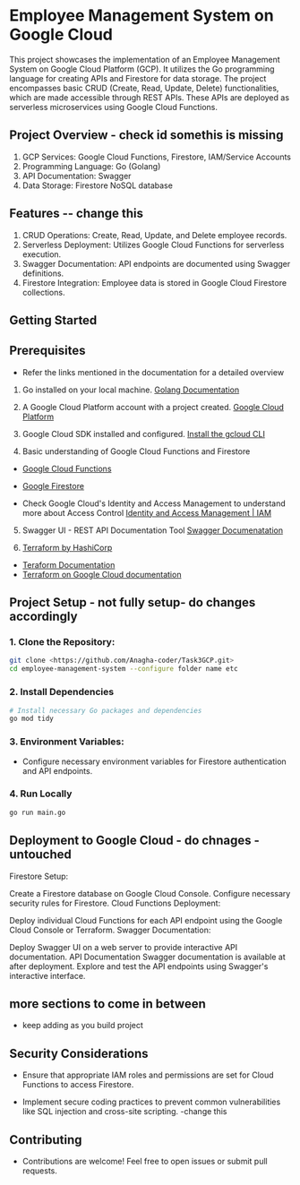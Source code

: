 # Employee Management System on Google Cloud

This project showcases the implementation of an Employee Management System on Google Cloud Platform (GCP). It utilizes the Go programming language for creating APIs and Firestore for data storage. The project encompasses basic CRUD (Create, Read, Update, Delete) functionalities, which are made accessible through REST APIs. These APIs are deployed as serverless microservices using Google Cloud Functions.

## Project Overview - check id somethis is missing
1. GCP Services: Google Cloud Functions, Firestore, IAM/Service Accounts
2. Programming Language: Go (Golang)
3. API Documentation: Swagger
4. Data Storage: Firestore NoSQL database

## Features -- change this
1. CRUD Operations: Create, Read, Update, and Delete employee records.
2. Serverless Deployment: Utilizes Google Cloud Functions for serverless execution.
3. Swagger Documentation: API endpoints are documented using Swagger definitions.
4. Firestore Integration: Employee data is stored in Google Cloud Firestore collections.

## Getting Started

## Prerequisites

* Refer the links mentioned in the documentation for a detailed overview


1. Go installed on your local machine.
[Golang Documentation](https://go.dev/doc/)

2. A Google Cloud Platform account with a project created.
[Google Cloud Platform](https://cloud.google.com/)

3. Google Cloud SDK installed and configured.
[Install the gcloud CLI](https://cloud.google.com/sdk/docs/install)

4. Basic understanding of Google Cloud Functions and Firestore
- [Google Cloud Functions](https://cloud.google.com/functions#)
- [Google Firestore](https://cloud.google.com/firestore/docs/)

- Check Google Cloud's Identity and Access Management to understand more about Access Control
[Identity and Access Management | IAM](https://cloud.google.com/iam/docs)

5. Swagger UI - REST API Documentation Tool
[Swagger Documenatation](https://swagger.io/docs/)

6. [Terraform by HashiCorp](https://www.terraform.io/)
- [Teraform Documentation](https://developer.hashicorp.com/terraform?product_intent=terraform)
- [Terraform on Google Cloud documentation](https://cloud.google.com/docs/terraform)




## Project Setup - not fully setup- do changes accordingly

### 1. Clone the Repository:

```bash
git clone <https://github.com/Anagha-coder/Task3GCP.git>
cd employee-management-system --configure folder name etc
```

### 2. Install Dependencies

```bash
# Install necessary Go packages and dependencies
go mod tidy
```

### 3. Environment Variables:

- Configure necessary environment variables for Firestore authentication and API endpoints.

### 4. Run Locally

```bash
go run main.go
```

## Deployment to Google Cloud - do chnages - untouched
Firestore Setup:

Create a Firestore database on Google Cloud Console.
Configure necessary security rules for Firestore.
Cloud Functions Deployment:

Deploy individual Cloud Functions for each API endpoint using the Google Cloud Console or Terraform.
Swagger Documentation:

Deploy Swagger UI on a web server to provide interactive API documentation.
API Documentation
Swagger documentation is available at <swagger-url> after deployment.
Explore and test the API endpoints using Swagger's interactive interface.

## more sections to come in between
- keep adding as you build project



## Security Considerations

- Ensure that appropriate IAM roles and permissions are set for Cloud Functions to access Firestore.

- Implement secure coding practices to prevent common vulnerabilities like SQL injection and cross-site scripting. -change this

## Contributing

- Contributions are welcome! Feel free to open issues or submit pull requests.
